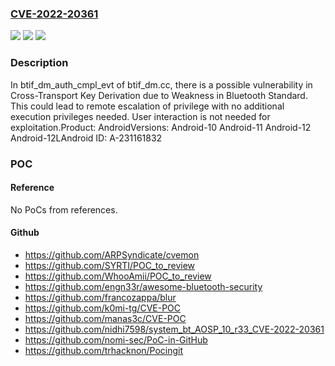### [CVE-2022-20361](https://cve.mitre.org/cgi-bin/cvename.cgi?name=CVE-2022-20361)
![](https://img.shields.io/static/v1?label=Product&message=Android&color=blue)
![](https://img.shields.io/static/v1?label=Version&message=n%2Fa&color=blue)
![](https://img.shields.io/static/v1?label=Vulnerability&message=Elevation%20of%20privilege&color=brighgreen)

### Description

In btif_dm_auth_cmpl_evt of btif_dm.cc, there is a possible vulnerability in Cross-Transport Key Derivation due to Weakness in Bluetooth Standard. This could lead to remote escalation of privilege with no additional execution privileges needed. User interaction is not needed for exploitation.Product: AndroidVersions: Android-10 Android-11 Android-12 Android-12LAndroid ID: A-231161832

### POC

#### Reference
No PoCs from references.

#### Github
- https://github.com/ARPSyndicate/cvemon
- https://github.com/SYRTI/POC_to_review
- https://github.com/WhooAmii/POC_to_review
- https://github.com/engn33r/awesome-bluetooth-security
- https://github.com/francozappa/blur
- https://github.com/k0mi-tg/CVE-POC
- https://github.com/manas3c/CVE-POC
- https://github.com/nidhi7598/system_bt_AOSP_10_r33_CVE-2022-20361
- https://github.com/nomi-sec/PoC-in-GitHub
- https://github.com/trhacknon/Pocingit

